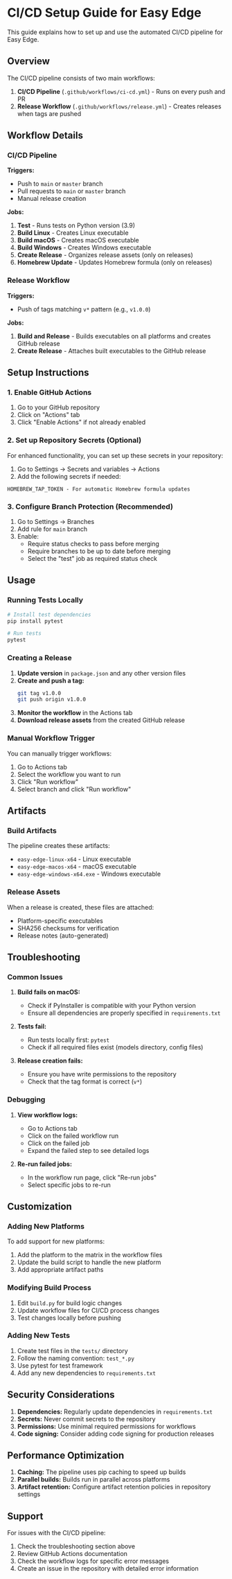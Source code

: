 # CI/CD Setup Guide for Easy Edge

This guide explains how to set up and use the automated CI/CD pipeline for Easy Edge.

## Overview

The CI/CD pipeline consists of two main workflows:

1. **CI/CD Pipeline** (`.github/workflows/ci-cd.yml`) - Runs on every push and PR
2. **Release Workflow** (`.github/workflows/release.yml`) - Creates releases when tags are pushed

## Workflow Details

### CI/CD Pipeline

**Triggers:**
- Push to `main` or `master` branch
- Pull requests to `main` or `master` branch
- Manual release creation

**Jobs:**
1. **Test** - Runs tests on Python version (3.9)
2. **Build Linux** - Creates Linux executable
3. **Build macOS** - Creates macOS executable  
4. **Build Windows** - Creates Windows executable
5. **Create Release** - Organizes release assets (only on releases)
6. **Homebrew Update** - Updates Homebrew formula (only on releases)

### Release Workflow

**Triggers:**
- Push of tags matching `v*` pattern (e.g., `v1.0.0`)

**Jobs:**
1. **Build and Release** - Builds executables on all platforms and creates GitHub release
2. **Create Release** - Attaches built executables to the GitHub release

## Setup Instructions

### 1. Enable GitHub Actions

1. Go to your GitHub repository
2. Click on "Actions" tab
3. Click "Enable Actions" if not already enabled

### 2. Set up Repository Secrets (Optional)

For enhanced functionality, you can set up these secrets in your repository:

1. Go to Settings → Secrets and variables → Actions
2. Add the following secrets if needed:

```
HOMEBREW_TAP_TOKEN - For automatic Homebrew formula updates
```

### 3. Configure Branch Protection (Recommended)

1. Go to Settings → Branches
2. Add rule for `main` branch
3. Enable:
   - Require status checks to pass before merging
   - Require branches to be up to date before merging
   - Select the "test" job as required status check

## Usage

### Running Tests Locally

```bash
# Install test dependencies
pip install pytest

# Run tests
pytest
```

### Creating a Release

1. **Update version** in `package.json` and any other version files
2. **Create and push a tag:**
   ```bash
   git tag v1.0.0
   git push origin v1.0.0
   ```
3. **Monitor the workflow** in the Actions tab
4. **Download release assets** from the created GitHub release

### Manual Workflow Trigger

You can manually trigger workflows:

1. Go to Actions tab
2. Select the workflow you want to run
3. Click "Run workflow"
4. Select branch and click "Run workflow"

## Artifacts

### Build Artifacts

The pipeline creates these artifacts:
- `easy-edge-linux-x64` - Linux executable
- `easy-edge-macos-x64` - macOS executable
- `easy-edge-windows-x64.exe` - Windows executable

### Release Assets

When a release is created, these files are attached:
- Platform-specific executables
- SHA256 checksums for verification
- Release notes (auto-generated)

## Troubleshooting

### Common Issues

1. **Build fails on macOS:**
   - Check if PyInstaller is compatible with your Python version
   - Ensure all dependencies are properly specified in `requirements.txt`

2. **Tests fail:**
   - Run tests locally first: `pytest`
   - Check if all required files exist (models directory, config files)

3. **Release creation fails:**
   - Ensure you have write permissions to the repository
   - Check that the tag format is correct (`v*`)

### Debugging

1. **View workflow logs:**
   - Go to Actions tab
   - Click on the failed workflow run
   - Click on the failed job
   - Expand the failed step to see detailed logs

2. **Re-run failed jobs:**
   - In the workflow run page, click "Re-run jobs"
   - Select specific jobs to re-run

## Customization

### Adding New Platforms

To add support for new platforms:

1. Add the platform to the matrix in the workflow files
2. Update the build script to handle the new platform
3. Add appropriate artifact paths

### Modifying Build Process

1. Edit `build.py` for build logic changes
2. Update workflow files for CI/CD process changes
3. Test changes locally before pushing

### Adding New Tests

1. Create test files in the `tests/` directory
2. Follow the naming convention: `test_*.py`
3. Use pytest for test framework
4. Add any new dependencies to `requirements.txt`

## Security Considerations

1. **Dependencies:** Regularly update dependencies in `requirements.txt`
2. **Secrets:** Never commit secrets to the repository
3. **Permissions:** Use minimal required permissions for workflows
4. **Code signing:** Consider adding code signing for production releases

## Performance Optimization

1. **Caching:** The pipeline uses pip caching to speed up builds
2. **Parallel builds:** Builds run in parallel across platforms
3. **Artifact retention:** Configure artifact retention policies in repository settings

## Support

For issues with the CI/CD pipeline:

1. Check the troubleshooting section above
2. Review GitHub Actions documentation
3. Check the workflow logs for specific error messages
4. Create an issue in the repository with detailed error information 